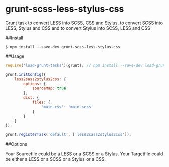 # grunt-scss-less-stylus-css
Grunt task to convert LESS into SCSS, CSS and Stylus, to convert SCSS into LESS, Stylus and CSS and to convert Stylus into SCSS, LESS and CSS

##Install

```
$ npm install --save-dev grunt-scss-less-stylus-css
```


##Usage

```js
require('load-grunt-tasks')(grunt); // npm install --save-dev load-grunt-tasks

grunt.initConfig({
    less2sass2stylus2css: {
        options: {
            sourceMap: true
        },
        dist: {
            files: {
                'main.css': 'main.scss'
            }
        }
    }
});

grunt.registerTask('default', ['less2sass2stylus2css']);
```


##Options

Your Sourcefile could be a LESS or a SCSS or a Stylus.
Your Targetfile could be either a LESS or a SCSS or a Stylus or a CSS.